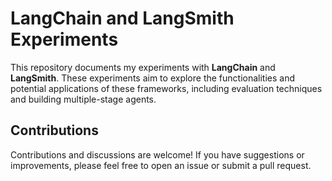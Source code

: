 # LangChain and LangSmith Experiments

This repository documents my experiments with **LangChain** and **LangSmith**. These experiments aim to explore the functionalities and potential applications of these frameworks, including evaluation techniques and building multiple-stage agents.

## Contributions

Contributions and discussions are welcome! If you have suggestions or improvements, please feel free to open an issue or submit a pull request.
